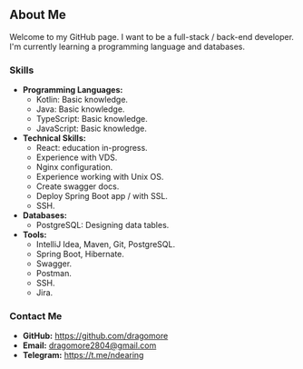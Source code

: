 ## About Me

Welcome to my GitHub page. I want to be a full-stack / back-end developer. I'm currently learning a programming language and databases.

### Skills

* **Programming Languages:**
    * Kotlin:  Basic knowledge.
    * Java:  Basic knowledge.
    * TypeScript: Basic knowledge.
    * JavaScript: Basic knowledge.
* **Technical Skills:**
    * React: education in-progress.
    * Experience with VDS.
    * Nginx configuration.
    * Experience working with Unix OS.
    * Create swagger docs.
    * Deploy Spring Boot app / with SSL.
    * SSH.
* **Databases:**
    * PostgreSQL: Designing data tables.
* **Tools:**
    * IntelliJ Idea, Maven, Git, PostgreSQL.
    * Spring Boot, Hibernate.
    * Swagger.
    * Postman.
    * SSH.
    * Jira.

### Contact Me
* **GitHub:** https://github.com/dragomore
* **Email:** dragomore2804@gmail.com
* **Telegram:** https://t.me/ndearing
